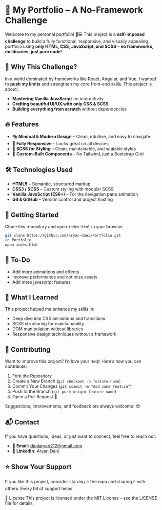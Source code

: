 # 🚀 My Portfolio – A No-Framework Challenge

Welcome to my personal portfolio! 🎨💻 This project is a **self-imposed challenge** to build a fully functional, responsive, and visually appealing portfolio using **only HTML, CSS, JavaScript, and SCSS** – **no frameworks, no libraries, just pure code!**

## 🌟 Why This Challenge?

In a world dominated by frameworks like React, Angular, and Vue, I wanted to **push my limits** and strengthen my core front-end skills. This project is about:

- **Mastering Vanilla JavaScript** for interactivity
- **Crafting beautiful UI/UX with only CSS & SCSS**
- **Building everything from scratch** without dependencies

## 🔥 Features

- 🎭 **Minimal & Modern Design** – Clean, intuitive, and easy to navigate
- 📱 **Fully Responsive** – Looks great on all devices
- 🎨 **SCSS for Styling** – Clean, maintainable, and scalable styles
- 📂 **Custom-Built Components** – No Tailwind, just a Bootstrap Grid

## 🛠️ Technologies Used

- **HTML5** – Semantic, structured markup
- **CSS3 / SCSS** – Custom styling with modular SCSS
- **Vanilla JavaScript (ES6+)** – For the navigation pane animation
- **Git & GitHub** – Version control and project hosting

## 🚀 Getting Started

Clone this repository and open `index.html` in your browser.

```sh
git clone https://github.com/aryan-dani/Portfolio.git
cd Portfolio
open index.html
```

## 📌 To-Do

- Add more animations and effects
- Improve performance and optimize assets
- Add more javascript features

## 🎯 What I Learned

This project helped me enhance my skills in:

- Deep dive into CSS animations and transitions
- SCSS structuring for maintainability
- DOM manipulation without libraries
- Responsive design techniques without a framework

## 🤝 Contributing

Want to improve this project? I’d love your help! Here’s how you can contribute:

1. Fork the Repository
2. Create a New Branch (`git checkout -b feature-name`)
3. Commit Your Changes (`git commit -m "Add some feature"`)
4. Push to the Branch (`git push origin feature-name`)
5. Open a Pull Request 🚀

Suggestions, improvements, and feedback are always welcome! 😊

## 📬 Contact

If you have questions, ideas, or just want to connect, feel free to reach out:

- 📧 **Email:** daniaryan212@gmail.com
- 🔗 **LinkedIn:** [Aryan Dani](https://www.linkedin.com/in/aryandani/)

## ⭐ Show Your Support

If you like this project, consider starring ⭐ the repo and sharing it with others. Every bit of support helps!

📄 License
This project is licensed under the MIT License – see the LICENSE file for details.
